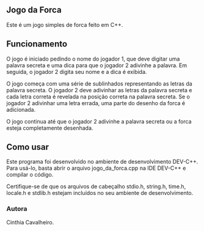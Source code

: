 ## Jogo da Forca

Este é um jogo simples de forca feito em C++.

## Funcionamento

O jogo é iniciado pedindo o nome do jogador 1, que deve digitar uma palavra secreta e uma dica para que o jogador 2 adivinhe a palavra. 
Em seguida, o jogador 2 digita seu nome e a dica é exibida.

O jogo começa com uma série de sublinhados representando as letras da palavra secreta. 
O jogador 2 deve adivinhar as letras da palavra secreta e cada letra correta é revelada na posição correta na palavra secreta. 
Se o jogador 2 adivinhar uma letra errada, uma parte do desenho da forca é adicionada.

O jogo continua até que o jogador 2 adivinhe a palavra secreta ou a forca esteja completamente desenhada.

## Como usar
Este programa foi desenvolvido no ambiente de desenvolvimento DEV-C++. 
Para usá-lo, basta abrir o arquivo jogo_da_forca.cpp na IDE DEV-C++ e compilar o código. 

Certifique-se de que os arquivos de cabeçalho stdio.h, string.h, time.h, locale.h e stdlib.h estejam incluídos no seu ambiente de desenvolvimento.

### Autora
Cinthia Cavalheiro.
